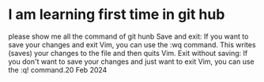# I am learning first time in git hub


please show me all the command of git hunb
Save and exit: If you want to save your changes and exit Vim, you can use the :wq command. This writes (saves) your changes to the file and then quits Vim. Exit without saving: If you don't want to save your changes and just want to exit Vim, you can use the :q! command.20 Feb 2024

